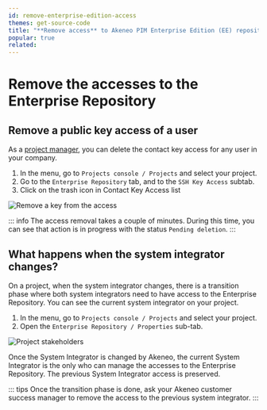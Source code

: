 ```yaml
---
id: remove-enterprise-edition-access
themes: get-source-code
title: "**Remove access** to Akeneo PIM Enterprise Edition (EE) repository"
popular: true
related: 
---
```


# Remove the accesses to the Enterprise Repository

## Remove a public key access of a user

As a [project manager](manage-project-managers.html), you can delete the contact key access for any user in your company.

1. In the menu, go to `Projects console / Projects` and select your project.
2. Go to the `Enterprise Repository` tab, and to the `SSH Key Access` subtab.
3. Click on the trash icon in Contact Key Access list

![Remove a key from the access](../img/remove_key_access.jpg)

::: info
The access removal takes a couple of minutes.
During this time, you can see that action is in progress with the status `Pending deletion`.
:::

## What happens when the system integrator changes?

On a project, when the system integrator changes, there is a transition phase where both system integrators need to have access to the Enterprise Repository.
You can see the current system integrator on your project. 

1. In the menu, go to `Projects console / Projects` and select your project.
2. Open the `Enterprise Repository / Properties` sub-tab.

![Project stakeholders](../img/stakeholders_tab.jpg)

Once the System Integrator is changed by Akeneo, the current System Integrator is the only who can manage the accesses to the Enterprise Repository.
The previous System Integrator access is preserved.

::: tips
Once the transition phase is done, ask your Akeneo customer success manager to remove the access to the previous system integrator.
:::
